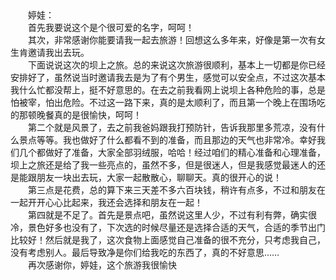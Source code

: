 <div id="sina_keyword_ad_area2" class="articalContent  ">
			<div STYLE="text-indent:2em;">婷娃：
<div>首先我要说这个是个很可爱的名字，呵呵！</DIV>
<div>其次，非常感谢你能要请我一起去旅游！回想这么多年来，好像是第一次有女生肯邀请我出去玩。</DIV>
<div>
下面说说这次的坝上之旅。总的来说这次旅游很顺利，基本上一切都是你已经安排好了，虽然说当时邀请我去是为了有个男生，感觉可以安全点，不过这次基本我什么忙都没帮上，挺不好意思的。在去之前我看网上说坝上各种危险的事，总是怕被宰，怕出危险。不过这一路下来，真的是太顺利了，而且第一个晚上在围场吃的那顿晚餐真的是很愉快，呵呵！</DIV>
<div>
第二个就是风景了，去之前我爸妈跟我打预防针，告诉我那里多荒凉，没有什么景点等等。我也做好了什么都看不到的准备，而且那边的天气也非常冷。幸好我们几个都做好了准备，大家全部羽绒服，哈哈！经过咱们的精心准备和心理准备，坝上之旅还是给了我一些亮点的，虽然不多，但是很迷人，但是我感觉最迷人的还是能跟朋友一块出去玩，大家一起散散心，聊聊天。真的很开心的说！</DIV>
<div>第三点是花费，总的算下来三天差不多六百块钱，稍许有点多，不过和朋友在一起开开心心比起来，我还会选择和朋友在一起！</DIV>
<div>
第四就是不足了。首先是景点吧，虽然说这里人少，不过有利有弊，确实很冷，景色好多也没有了，下次选的时候尽量还是选择合适的天气，合适的季节出门比较好！然后就是我了，这次食物上面感觉自己准备的很不充分，只考虑我自己，没有考虑别人。最后导致净是你们给我吃的东西了，真的不好意思……</DIV>
<div>再次感谢你，婷娃，这个旅游我很愉快</DIV>
</DIV>							
		</div>